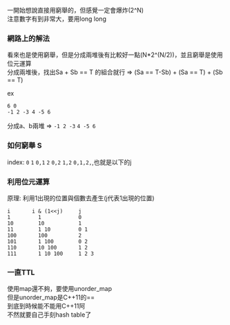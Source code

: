 一開始想說直接用窮舉的，但感覺一定會爆炸(2^N)  
注意數字有到非常大，要用long long  

### 網路上的解法 
看來也是使用窮舉，但是分成兩堆後有比較好一點(N*2^(N/2))，並且窮舉是使用位元運算     
分成兩堆後，找出Sa + Sb == T 的組合就行 => (Sa == T-Sb) + (Sa == T) + (Sb == T)

ex
```
6 0
-1 2 -3 4 -5 6
```
分成a、b兩堆 => `-1 2 -3` `4 -5 6`

### 如何窮舉 S
index: `0` `1` `0,1` `2` `0,2` `1,2` `0,1,2,`,也就是以下的j

### 利用位元運算
原理: 利用1出現的位置與個數去產生(j代表1出現的位置)  
```
i       i & (1<<j)     j
1         1            0
10        10           1
11        1 10         0 1
100       100          2
101       1 100        0 2
110       10 100       1 2
111       1 10 100     1 2 3 
```
### 一直TTL
使用map還不夠，要使用unorder_map  
但是unorder_map是C++11的==  
到底到時候能不能用C++11阿  
不然就要自己手刻hash table了  
